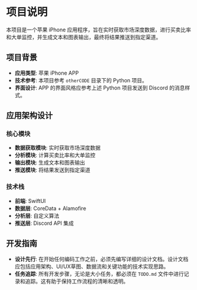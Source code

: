 # 项目说明

本项目是一个苹果 iPhone 应用程序，旨在实时获取市场深度数据，进行买卖比率和大单监控，并生成文本和图表输出，最终将结果推送到指定渠道。

## 项目背景

- **应用类型**: 苹果 iPhone APP
- **技术参考**: 本项目参考 `otherCODE` 目录下的 Python 项目。
- **界面设计**: APP 的界面风格应参考上述 Python 项目发送到 Discord 的消息样式。

## 应用架构设计

### 核心模块
- **数据获取模块**: 实时获取市场深度数据
- **分析模块**: 计算买卖比率和大单监控
- **输出模块**: 生成文本和图表输出
- **推送模块**: 将结果发送到指定渠道

### 技术栈
- **前端**: SwiftUI
- **数据层**: CoreData + Alamofire
- **分析层**: 自定义算法
- **推送层**: Discord API 集成

## 开发指南

- **设计先行**: 在开始任何编码工作之前，必须先编写详细的设计文档。设计文档应包括应用架构、UI/UX草图、数据流和关键功能的技术实现思路。
- **任务追踪**: 所有开发步骤，无论是大小任务，都必须在 `TODO.md` 文件中进行记录和追踪。这有助于保持工作流程的清晰和透明。
